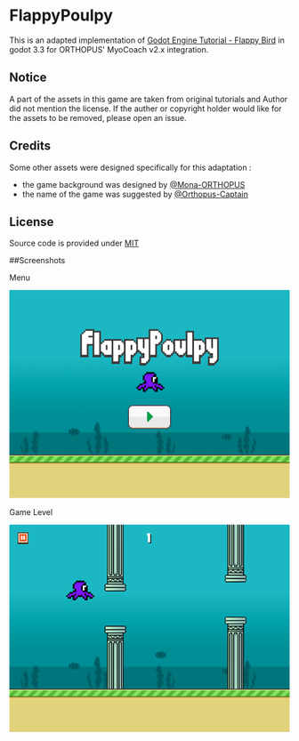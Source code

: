 # FlappyPoulpy

This is an adapted implementation of [Godot Engine Tutorial - Flappy Bird](https://bitbucket.org/EdwardAngeles/godot-engine-tutorial-flappy-bird) in godot 3.3 for ORTHOPUS' MyoCoach v2.x integration.

## Notice
A part of the assets in this game are taken from original tutorials and Author did not mention the license. If the auther or copyright holder would like for the assets to be removed, please open an issue.

## Credits
Some other assets were designed specifically for this adaptation : 
* the game background was designed by [@Mona-ORTHOPUS](https://github.com/Mona-ORTHOPUS)
* the name of the game was suggested by [@Orthopus-Captain](https://github.com/Orthopus-Captain)

## License
Source code is provided under [MIT](https://choosealicense.com/licenses/mit/)

##Screenshots

Menu

![menu](./screenshots/menu.png)

Game Level

![game](./screenshots/game.png)
